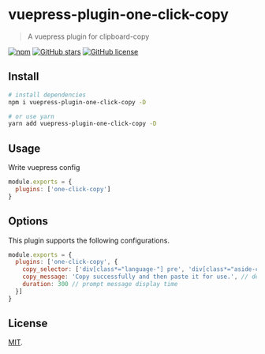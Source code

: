 # vuepress-plugin-one-click-copy

> A vuepress plugin for clipboard-copy

[![npm](https://img.shields.io/npm/v/vuepress-plugin-one-click-copy.svg)](https://www.npmjs.com/package/vuepress-plugin-one-click-copy)
[![GitHub stars](https://img.shields.io/github/stars/vxhly/vuepress-plugin-one-click-copy)](https://github.com/vxhly/vuepress-plugin-one-click-copy/stargazers)
[![GitHub license](https://img.shields.io/github/license/vxhly/vuepress-plugin-one-click-copy)](https://github.com/vxhly/vuepress-plugin-one-click-copy/blob/master/LICENSE)

## Install

``` bash
# install dependencies
npm i vuepress-plugin-one-click-copy -D

# or use yarn
yarn add vuepress-plugin-one-click-copy -D
```

## Usage

Write vuepress config

``` javascript
module.exports = {
  plugins: ['one-click-copy']
}
```

## Options

This plugin supports the following configurations.

``` javascript
module.exports = {
  plugins: ['one-click-copy', {
    copy_selector: ['div[class*="language-"] pre', 'div[class*="aside-code"] aside'], // String or Array
    copy_message: 'Copy successfully and then paste it for use.', // default is 'Copy successfully and then paste it for use.'
    duration: 300 // prompt message display time
  }]
}
```

## License

[MIT](https://github.com/vxhly/vuepress-plugin-one-click-copy/blob/master/LICENSE).